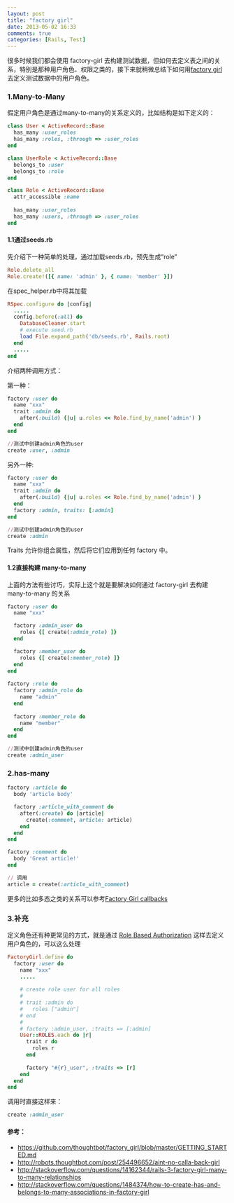 ```yaml
---
layout: post
title: "factory girl"
date: 2013-05-02 16:33
comments: true
categories: [Rails, Test]
---
```


很多时候我们都会使用 factory-girl 去构建测试数据，但如何去定义表之间的关系，特别是那种用户角色、权限之类的，接下来就稍微总结下如何用[factory girl](https://github.com/thoughtbot/factory_girl) 去定义测试数据中的用户角色。

### 1.Many-to-Many
假定用户角色是通过many-to-many的关系定义的，比如结构是如下定义的：
<!-- more -->

```ruby
class User < ActiveRecord::Base
  has_many :user_roles
  has_many :roles, :through => :user_roles
end

class UserRole < ActiveRecord::Base
  belongs_to :user             
  belongs_to :role
end

class Role < ActiveRecord::Base
  attr_accessible :name
 
  has_many :user_roles
  has_many :users, :through => :user_roles
end
```
#### 1.1通过seeds.rb
先介绍下一种简单的处理，通过加载seeds.rb，预先生成“role”
```ruby seeds.rb
Role.delete_all
Role.create!([{ name: 'admin' }, { name: 'member' }])
```
在spec_helper.rb中将其加载
```ruby spec_helper.rb
RSpec.configure do |config|
  .....
  config.before(:all) do
    DatabaseCleaner.start
    # execute seed.rb
    load File.expand_path('db/seeds.rb', Rails.root)
  end
  .....
end
```
介绍两种调用方式：

第一种：
```ruby
factory :user do
  name "xxx"
  trait :admin do
    after(:build) {|u| u.roles << Role.find_by_name('admin') }
  end
end

//测试中创建admin角色的user
create :user, :admin
```
另外一种:
```ruby
factory :user do
  name "xxx"
  trait :admin do
    after(:build) {|u| u.roles << Role.find_by_name('admin') }
  end
  factory :admin, traits: [:admin]
end

//测试中创建admin角色的user
create :admin
```
Traits 允许你组合属性，然后将它们应用到任何 factory 中。

#### 1.2直接构建 many-to-many
上面的方法有些讨巧，实际上这个就是要解决如何通过 factory-girl 去构建 many-to-many 的关系
```ruby
factory :user do
  name "xxx"

  factory :admin_user do
    roles {[ create(:admin_role) ]}
  end

  factory :member_user do
    roles {[ create(:member_role) ]}
  end
end  
          
factory :role do
  factory :admin_role do
    name "admin"
  end 
        
  factory :member_role do
    name "member"
  end 
end

//测试中创建admin角色的user
create :admin_user
```
### 2.has-many
```ruby
factory :article do
  body 'article body'

  factory :article_with_comment do
    after(:create) do |article|
      create(:comment, article: article)
    end
  end
end

factory :comment do
  body 'Great article!'
end

// 调用
article = create(:article_with_comment)
```
更多的比如多态之类的关系可以参考[Factory Girl callbacks](http://robots.thoughtbot.com/post/254496652/aint-no-calla-back-girl)

### 3.补充
定义角色还有种更常见的方式，就是通过 [Role Based Authorization](https://github.com/ryanb/cancan/wiki/Role-Based-Authorization) 这样去定义用户角色的，可以这么处理
<!-- more -->
```ruby
FactoryGirl.define do
  factory :user do
    name "xxx"
    .....
 
    # create role user for all roles
    #   
    # trait :admin do
    #   roles ["admin"]
    # end
    #   
    # factory :admin_user, :traits => [:admin]
    User::ROLES.each do |r| 
      trait r do
        roles r
      end 
 
      factory "#{r}_user", :traits => [r] 
    end 
  end 
end
```
调用时直接这样来：
```ruby
create :admin_user
```

#### 参考：
* https://github.com/thoughtbot/factory_girl/blob/master/GETTING_STARTED.md
* http://robots.thoughtbot.com/post/254496652/aint-no-calla-back-girl
* http://stackoverflow.com/questions/14162344/rails-3-factory-girl-many-to-many-relationships
* http://stackoverflow.com/questions/1484374/how-to-create-has-and-belongs-to-many-associations-in-factory-girl
